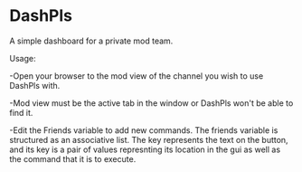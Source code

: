 # DashPls
A simple dashboard for a private mod team.

Usage:

-Open your browser to the mod view of the channel you wish to use DashPls with.

-Mod view must be the active tab in the window or DashPls won't be able to find it.

-Edit the Friends variable to add new commands. The friends variable is structured as an associative list. The key represents the text on the button, and its key is a pair of values represnting its location in the gui as well as the command that it is to execute.

